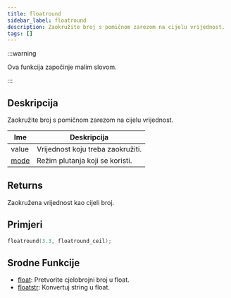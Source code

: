 ```yaml
---
title: floatround
sidebar_label: floatround
description: Zaokružite broj s pomičnom zarezom na cijelu vrijednost.
tags: []
---
```


:::warning

Ova funkcija započinje malim slovom.

:::

## Deskripcija

Zaokružite broj s pomičnom zarezom na cijelu vrijednost.

| Ime                                  | Deskripcija                       |
| ------------------------------------ | --------------------------------- |
| value                                | Vrijednost koju treba zaokružiti. |
| [mode](../resources/floatroundmodes) | Režim plutanja koji se koristi.   |

## Returns

Zaokružena vrijednost kao cijeli broj.

## Primjeri

```c
floatround(3.3, floatround_ceil);
```

## Srodne Funkcije

- [float](float): Pretvorite cjelobrojni broj u float.
- [floatstr](floatstr): Konvertuj string u float.
